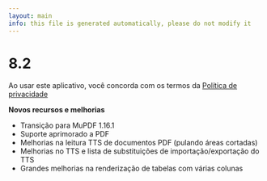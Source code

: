 ```yaml
---
layout: main
info: this file is generated automatically, please do not modify it
---
```


# 8.2

Ao usar este aplicativo, você concorda com os termos da [Política de privacidade](/wiki/PrivacyPolicy/pt)

**Novos recursos e melhorias**

* Transição para MuPDF 1.16.1
* Suporte aprimorado a PDF
* Melhorias na leitura TTS de documentos PDF (pulando áreas cortadas)
* Melhorias no TTS e lista de substituições de importação/exportação do TTS
* Grandes melhorias na renderização de tabelas com várias colunas
